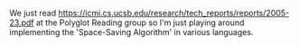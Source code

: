 We just read https://icmi.cs.ucsb.edu/research/tech_reports/reports/2005-23.pdf at the Polyglot Reading group so I'm just playing around implementing the 'Space-Saving Algorithm' in various languages.
